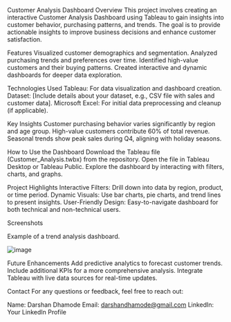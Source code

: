 Customer Analysis Dashboard
Overview
This project involves creating an interactive Customer Analysis Dashboard using Tableau to gain insights into customer behavior, purchasing patterns, and trends. The goal is to provide actionable insights to improve business decisions and enhance customer satisfaction.

Features
Visualized customer demographics and segmentation.
Analyzed purchasing trends and preferences over time.
Identified high-value customers and their buying patterns.
Created interactive and dynamic dashboards for deeper data exploration.

Technologies Used
Tableau: For data visualization and dashboard creation.
Dataset: [Include details about your dataset, e.g., CSV file with sales and customer data].
Microsoft Excel: For initial data preprocessing and cleanup (if applicable).

Key Insights
Customer purchasing behavior varies significantly by region and age group.
High-value customers contribute 60% of total revenue.
Seasonal trends show peak sales during Q4, aligning with holiday seasons.

How to Use the Dashboard
Download the Tableau file (Customer_Analysis.twbx) from the repository.
Open the file in Tableau Desktop or Tableau Public.
Explore the dashboard by interacting with filters, charts, and graphs.

Project Highlights
Interactive Filters: Drill down into data by region, product, or time period.
Dynamic Visuals: Use bar charts, pie charts, and trend lines to present insights.
User-Friendly Design: Easy-to-navigate dashboard for both technical and non-technical users.


Screenshots

Example of a trend analysis dashboard.

![image](https://github.com/user-attachments/assets/f92036f9-c89b-4636-baba-029cc8aa38cb)


Future Enhancements
Add predictive analytics to forecast customer trends.
Include additional KPIs for a more comprehensive analysis.
Integrate Tableau with live data sources for real-time updates.

Contact
For any questions or feedback, feel free to reach out:

Name: Darshan Dhamode
Email: darshandhamode@gmail.com
LinkedIn: Your LinkedIn Profile
